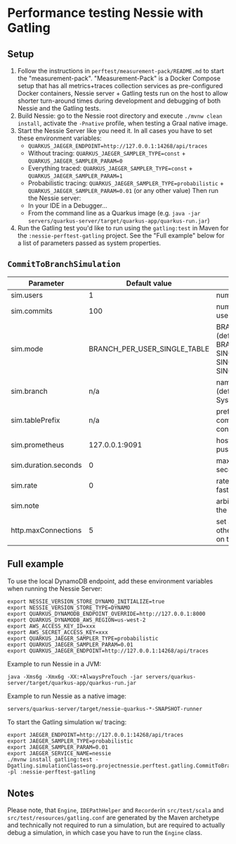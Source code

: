 # Performance testing Nessie with Gatling

## Setup

1. Follow the instructions in `perftest/measurement-pack/README.md` to start the "measurement-pack".
   "Measurement-Pack" is a Docker Compose setup that has all metrics+traces collection services
   as pre-configured Docker containers, Nessie server + Gatling tests run on the host to allow
   shorter turn-around times during development and debugging of both Nessie and the Gatling tests.
1. Build Nessie: go to the Nessie root directory and execute `./mvnw clean install`, activate the
   `-Pnative` profile, when testing a Graal native image.
1. Start the Nessie Server like you need it. In all cases you have to set these 
   environment variables:
    - `QUARKUS_JAEGER_ENDPOINT=http://127.0.0.1:14268/api/traces`
    - Without tracing: `QUARKUS_JAEGER_SAMPLER_TYPE=const` + `QUARKUS_JAEGER_SAMPLER_PARAM=0`
    - Everything traced: `QUARKUS_JAEGER_SAMPLER_TYPE=const` + `QUARKUS_JAEGER_SAMPLER_PARAM=1`
    - Probabilistic tracing: `QUARKUS_JAEGER_SAMPLER_TYPE=probabilistic` +
      `QUARKUS_JAEGER_SAMPLER_PARAM=0.01` (or any other value)
   Then run the Nessie server:
    - In your IDE in a Debugger...
    - From the command line as a Quarkus image (e.g. `java -jar servers/quarkus-server/target/quarkus-app/quarkus-run.jar`)
1. Run the Gatling test you'd like to run using the `gatling:test` in Maven for the
   `:nessie-perftest-gatling` project. See the "Full example" below for a list of parameters passed
   as system properties.

## `CommitToBranchSimulation`

| Parameter | Default value | Meaning
| --- | --- | ---
| sim.users | 1 |  number of users to simulate
| sim.commits | 100 | number of commits each simulated users adds
| sim.mode | BRANCH_PER_USER_SINGLE_TABLE | BRANCH_PER_USER_SINGLE_TABLE (default), BRANCH_PER_USER_RANDOM_TABLE, SINGLE_BRANCH_RANDOM_TABLE, SINGLE_BRANCH_TABLE_PER_USER, SINGLE_BRANCH_SINGLE_TABLE
| sim.branch | n/a | name of the branch to commit to (defaults to a name containing System.currentTimeMillis())
| sim.tablePrefix | n/a | prefix of the table name used in the commits (defaults to a name prefix containing System.currentTimeMillis())
| sim.prometheus | 127.0.0.1:9091 | hostname/IP + port of the Prometheus push gateway server
| sim.duration.seconds | 0 | maximum duration of the test in seconds (0 = not applied)
| sim.rate | 0 | rate of operations (0 = not applied / as fast as possible)
| sim.note | | arbitrary string that will be included in the prometheus metrics information
| http.maxConnections | 5 | set at least to the numebr of sim.users, otherwise HTTP requests will contend on the client side

## Full example

To use the local DynamoDB endpoint, add these environment variables when running the Nessie Server:
```shell
export NESSIE_VERSION_STORE_DYNAMO_INITIALIZE=true
export NESSIE_VERSION_STORE_TYPE=DYNAMO
export QUARKUS_DYNAMODB_ENDPOINT_OVERRIDE=http://127.0.0.1:8000
export QUARKUS_DYNAMODB_AWS_REGION=us-west-2
export AWS_ACCESS_KEY_ID=xxx
export AWS_SECRET_ACCESS_KEY=xxx
export QUARKUS_JAEGER_SAMPLER_TYPE=probabilistic
export QUARKUS_JAEGER_SAMPLER_PARAM=0.01
export QUARKUS_JAEGER_ENDPOINT=http://127.0.0.1:14268/api/traces
```

Example to run Nessie in a JVM:
```shell
java -Xms6g -Xmx6g -XX:+AlwaysPreTouch -jar servers/quarkus-server/target/quarkus-app/quarkus-run.jar
```

Example to run Nessie as a native image:
```shell
servers/quarkus-server/target/nessie-quarkus-*-SNAPSHOT-runner
```

To start the Gatling simulation w/ tracing:
```shell
export JAEGER_ENDPOINT=http://127.0.0.1:14268/api/traces
export JAEGER_SAMPLER_TYPE=probabilistic
export JAEGER_SAMPLER_PARAM=0.01
export JAEGER_SERVICE_NAME=nessie
./mvnw install gatling:test -Dgatling.simulationClass=org.projectnessie.perftest.gatling.CommitToBranchSimulation -pl :nessie-perftest-gatling
```

## Notes

Please note, that `Engine`, `IDEPathHelper` and `Recorder`in `src/test/scala` and
`src/test/resources/gatling.conf` are generated by the Maven archetype and technically not required
to run a simulation, but are required to actually debug a simulation, in which case you have to run
the `Engine` class.
